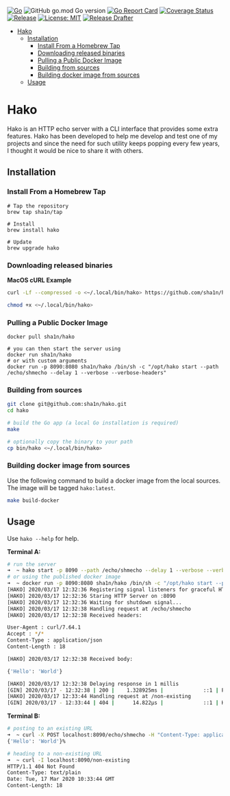 [![Go](https://github.com/sha1n/hako/actions/workflows/go.yml/badge.svg)](https://github.com/sha1n/hako/actions/workflows/go.yml)
![GitHub go.mod Go version](https://img.shields.io/github/go-mod/go-version/sha1n/hako)
[![Go Report Card](https://goreportcard.com/badge/sha1n/hako)](https://goreportcard.com/report/sha1n/hako) 
[![Coverage Status](https://coveralls.io/repos/github/sha1n/hako/badge.svg?branch=master)](https://coveralls.io/github/sha1n/hako?branch=master)
[![Release](https://img.shields.io/github/release/sha1n/hako.svg?style=flat-square)](https://github.com/sha1n/hako/releases)
[![License: MIT](https://img.shields.io/badge/License-MIT-yellow.svg)](https://opensource.org/licenses/MIT)
[![Release Drafter](https://github.com/sha1n/hako/actions/workflows/release-drafter.yml/badge.svg)](https://github.com/sha1n/hako/actions/workflows/release-drafter.yml)

- [Hako](#hako)
  - [Installation](#installation)
    - [Install From a Homebrew Tap](#install-from-a-homebrew-tap)
    - [Downloading released binaries](#downloading-released-binaries)
    - [Pulling a Public Docker Image](#pulling-a-public-docker-image)
    - [Building from sources](#building-from-sources)
    - [Building docker image from sources](#building-docker-image-from-sources)
  - [Usage](#usage)

# Hako
Hako is an HTTP echo server with a CLI interface that provides some extra features. Hako has been developed to help me develop and test one of my projects and since the need for such utility keeps popping every few years, I thought it would be nice to share it with others.

## Installation
### Install From a Homebrew Tap
```
# Tap the repository
brew tap sha1n/tap

# Install
brew install hako

# Update
brew upgrade hako
```

### Downloading released binaries

**MacOS cURL Example**
```bash
curl -Lf --compressed -o <~/.local/bin/hako> https://github.com/sha1n/hako/releases/download/v0.6.1/hako-darwin-amd64

chmod +x <~/.local/bin/hako>
```

### Pulling a Public Docker Image
```
docker pull sha1n/hako

# you can then start the server using 
docker run sha1n/hako
# or with custom arguments 
docker run -p 8090:8080 sha1n/hako /bin/sh -c "/opt/hako start --path /echo/shmecho --delay 1 --verbose --verbose-headers"
```

### Building from sources
```bash
git clone git@github.com:sha1n/hako.git
cd hako

# build the Go app (a local Go installation is required)
make

# optionally copy the binary to your path
cp bin/hako <~/.local/bin/hako>
```

### Building docker image from sources
Use the following command to build a docker image from the local sources. The image will be tagged `hako:latest`.
```bash 
make build-docker
```

## Usage
Use `hako --help` for help.

**Terminal A:**
```bash 
# run the server
➜  ~ hako start -p 8090 --path /echo/shmecho --delay 1 --verbose --verbose-headers
# or using the published docker image
➜  ~ docker run -p 8090:8080 sha1n/hako /bin/sh -c "/opt/hako start --path /echo/shmecho --delay 1 --verbose --verbose-headers"
[HAKO] 2020/03/17 12:32:36 Registering signal listeners for graceful HTTP server shutdown..
[HAKO] 2020/03/17 12:32:36 Staring HTTP Server on :8090
[HAKO] 2020/03/17 12:32:36 Waiting for shutdown signal...
[HAKO] 2020/03/17 12:32:38 Handling request at /echo/shmecho
[HAKO] 2020/03/17 12:32:38 Received headers:

User-Agent : curl/7.64.1
Accept : */*
Content-Type : application/json
Content-Length : 18

[HAKO] 2020/03/17 12:32:38 Received body:

{'Hello': 'World'}

[HAKO] 2020/03/17 12:32:38 Delaying response in 1 millis
[GIN] 2020/03/17 - 12:32:38 | 200 |    1.328925ms |             ::1 | POST     /echo/shmecho
[HAKO] 2020/03/17 12:33:44 Handling request at /non-existing
[GIN] 2020/03/17 - 12:33:44 | 404 |      14.822µs |             ::1 | HEAD     /non-existing
```

**Terminal B:**
```bash 
# posting to an existing URL
➜  ~ curl -X POST localhost:8090/echo/shmecho -H "Content-Type: application/json" --data "{'Hello': 'World'}"
{'Hello': 'World'}%                                                                                                                                                                                                                                         

# heading to a non-existing URL
➜  ~ curl -I localhost:8090/non-existing
HTTP/1.1 404 Not Found
Content-Type: text/plain
Date: Tue, 17 Mar 2020 10:33:44 GMT
Content-Length: 18
```
